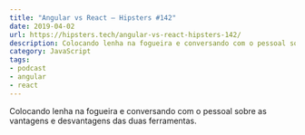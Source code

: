 ```yaml
---
title: "Angular vs React – Hipsters #142"
date: 2019-04-02
url: https://hipsters.tech/angular-vs-react-hipsters-142/
description: Colocando lenha na fogueira e conversando com o pessoal sobre as vantagens e desvantagens das duas ferramentas.
category: JavaScript
tags:
- podcast
- angular
- react
---
```


Colocando lenha na fogueira e conversando com o pessoal sobre as vantagens e desvantagens das duas ferramentas.
